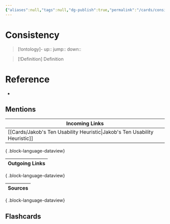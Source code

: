 ```yaml
---
{"aliases":null,"tags":null,"dg-publish":true,"permalink":"/cards/consistency/","dgPassFrontmatter":true}
---
```


# Consistency

> [!ontology]-
> up:: 
> jump:: 
> down:: 

> [!Definition] Definition

# Reference

- 

## Mentions

| Incoming Links                                                                |
| ----------------------------------------------------------------------------- |
| [[Cards/Jakob's Ten Usability Heuristic\|Jakob's Ten Usability Heuristic]] |

{ .block-language-dataview}

| Outgoing Links |
| -------------- |

{ .block-language-dataview}

| Sources |
| ------- |

{ .block-language-dataview}

## Flashcards